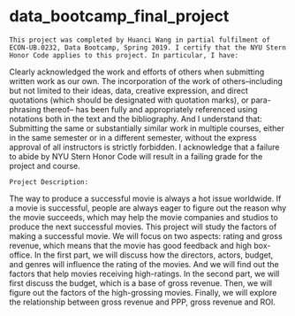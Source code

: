 # data_bootcamp_final_project

    This project was completed by Huanci Wang in partial fulfilment of ECON-UB.0232, Data Bootcamp, Spring 2019. I certify that the NYU Stern Honor Code applies to this project. In particular, I have: 
Clearly acknowledged the work and efforts of others when submitting written work as our own. The incorporation of the work of others–including but not limited to their ideas, data, creative expression, and direct quotations (which should be designated with quotation marks), or para- phrasing thereof– has been fully and appropriately referenced using notations both in the text and the bibliography. 
And I understand that: 
Submitting the same or substantially similar work in multiple courses, either in the same semester or in a different semester, without the express approval of all instructors is strictly forbidden. 
I acknowledge that a failure to abide by NYU Stern Honor Code will result in a failing grade for the project and course. 


    Project Description:
The way to produce a successful movie is always a hot issue worldwide. If a movie is successful, people are always eager to figure out the reason why the movie succeeds, which may help the movie companies and studios to produce the next successful movies. This project will study the factors of making a successful movie. We will focus on two aspects: rating and gross revenue, which means that the movie has good feedback and high box-office. In the first part, we will discuss how the directors, actors, budget, and genres will influence the rating of the movies. And we will find out the factors that help movies receiving high-ratings. In the second part, we will first discuss the budget, which is a base of gross revenue. Then, we will figure out the factors of the high-grossing movies. Finally, we will explore the relationship between gross revenue and PPP, gross revenue and ROI.
